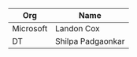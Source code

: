| Org                    | Name                                                |
| -----------------------| ----------------------------------------------------|
| Microsoft | Landon Cox |
| DT | Shilpa Padgaonkar |
